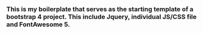 ### This is my boilerplate that serves as the starting template of a bootstrap 4 project. This include Jquery, individual JS/CSS file and FontAwesome 5.
